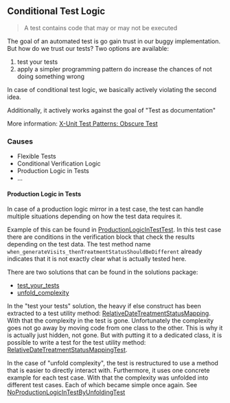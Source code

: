 ## Conditional Test Logic

> A test contains code that may or may not be executed

The goal of an automated test is go gain trust in our buggy implementation. But how do we trust our tests? Two options are available:

1. test your tests
2. apply a simpler programming pattern do increase the chances of not doing something wrong

In case of conditional test logic, we basically actively violating the second idea.

Additionally, it actively works against the goal of "Test as documentation"

More information: [X-Unit Test Patterns: Obscure Test](http://xunitpatterns.com/Conditional%20Test%20Logic.html)


### Causes

* Flexible Tests
* Conditional Verification Logic
* Production Logic in Tests
* ...


#### Production Logic in Tests

In case of a production logic mirror in a test case, the test can handle multiple situations depending on how the test data requires it.

Example of this can be found in [ProductionLogicInTestTest](production_logic_in_test/problem/ProductionLogicInTestTest.java#L98). In this test case there are conditions in the verification block that check the results depending on the test data. The test method name `when_generateVisits_thenTreatmentStatusShouldBeDifferent` already indicates that it is not exactly clear what is actually tested here.

There are two solutions that can be found in the solutions package:

* [test_your_tests](production_logic_in_test/solution/test_your_tests)
* [unfold_complexity](production_logic_in_test/solution/unfold_complexity)

In the "test your tests" solution, the heavy if else construct has been extracted to a test utility method: [RelativeDateTreatmentStatusMapping](production_logic_in_test/solution/test_your_tests/RelativeDateTreatmentStatusMapping.java). With that the complexity in the test is gone. Unfortunately the complexity goes not go away by moving code from one class to the other. This is why it is actually just hidden, not gone. But with putting it to a dedicated class, it is possible to write a test for the test utility method: [RelativeDateTreatmentStatusMappingTest](production_logic_in_test/solution/test_your_tests/RelativeDateTreatmentStatusMappingTest.java).

In the case of "unfold complexity", the test is restructured to use a method that is easier to directly interact with.
Furthermore, it uses one concrete example for each test case. With that the complexity was unfolded into different test
cases. Each of which became simple once again. See [NoProductionLogicInTestByUnfoldingTest](production_logic_in_test/solution/unfold_complexity/NoProductionLogicInTestByUnfoldingTest.java)
